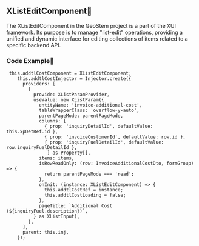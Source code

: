 ## XListEditComponent📖
The XListEditComponent in the GeoStem project is a part of the XUI framework. Its purpose is to manage "list-edit" operations, providing a unified and dynamic interface for editing collections of items related to a specific backend API.

### Code Example📝
```
 this.addtlCostComponent = XListEditComponent;
    this.addtlCostInjector = Injector.create({
      providers: [
        {
          provide: XListParamProvider,
          useValue: new XListParam({
            entityName: 'invoice-additional-cost',
            tableWrapperClass: 'overflow-y-auto',
            parentPageMode: parentPageMode,
            columns: [
              { prop: 'inquiryDetailId', defaultValue: this.xpDetRef.id },
              { prop: 'invoiceCustomerId', defaultValue: row.id },
              { prop: 'inquiryFuelDetailId', defaultValue: row.inquiryFuelDetailId },
               ] as Property[],
            items: items,
            isRowReadOnly: (row: InvoiceAdditionalCostDto, formGroup) => {
              return parentPageMode === 'read';
            },
            onInit: (instance: XListEditComponent) => {
              this.addtlCostRef = instance;
              this.addtlCostLoading = false;
            },
            pageTitle: `Additional Cost  (${inquiryFuel.description})`,
          } as XListInput),
        },
      ],
      parent: this.inj,
    });
